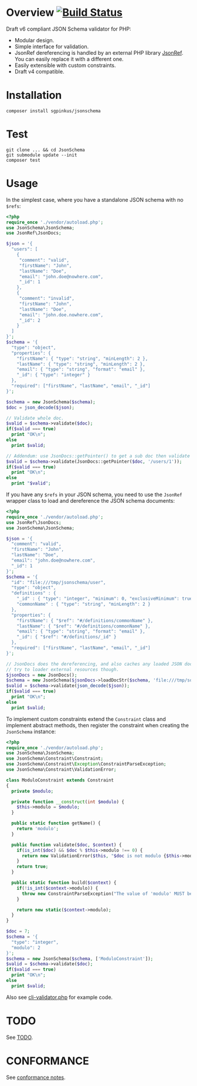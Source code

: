 # Overview [![Build Status](https://api.travis-ci.org/sgpinkus/JsonSchema.png)](https://travis-ci.org/sgpinkus/JsonSchema)
Draft v6 compliant JSON Schema validator for PHP:

  * Modular design.
  * Simple interface for validation.
  * JsonRef dereferencing is handled by an external PHP library [JsonRef](http://jsonref.org). You can easily replace it with a different one.
  * Easily extensible with custom constraints.
  * Draft v4 compatible.

# Installation

    composer install sgpinkus/jsonschema

# Test

    git clone ... && cd JsonSchema
    git submodule update --init
    composer test

# Usage
In the simplest case, where you have a standalone JSON schema with no `$refs`:

```php
<?php
require_once './vendor/autoload.php';
use JsonSchema\JsonSchema;
use JsonRef\JsonDocs;

$json = '{
  "users": [
    {
     "comment": "valid",
     "firstName": "John",
     "lastName": "Doe",
     "email": "john.doe@nowhere.com",
     "_id": 1
    },
    {
     "comment": "invalid",
     "firstName": "John",
     "lastName": "Doe",
     "email": "john.doe.nowhere.com",
     "_id": 2
    }
  ]
}';
$schema = '{
  "type": "object",
  "properties": {
    "firstName": { "type": "string", "minLength": 2 },
    "lastName": { "type": "string", "minLength": 2 },
    "email": { "type": "string", "format": "email" },
    "_id": { "type": "integer" }
  },
  "required": ["firstName", "lastName", "email", "_id"]
}';

$schema = new JsonSchema($schema);
$doc = json_decode($json);

// Validate whole doc.
$valid = $schema->validate($doc);
if($valid === true)
  print "OK\n";
else
  print $valid;

// Addendum: use JsonDocs::getPointer() to get a sub doc then validate it.
$valid = $schema->validate(JsonDocs::getPointer($doc, '/users/1'));
if($valid === true)
  print "OK\n";
else
  print "$valid";
```

If you have any `$refs` in your JSON schema, you need to use the `JsonRef` wrapper class to load and dereference the JSON schema documents:

```php
<?php
require_once './vendor/autoload.php';
use JsonRef\JsonDocs;
use JsonSchema\JsonSchema;

$json = '{
  "comment": "valid",
  "firstName": "John",
  "lastName": "Doe",
  "email": "john.doe@nowhere.com",
  "_id": 1
}';
$schema = '{
  "id": "file:///tmp/jsonschema/user",
  "type": "object",
  "definitions" : {
    "_id" : { "type": "integer", "minimum": 0, "exclusiveMinimum": true },
    "commonName" : { "type": "string", "minLength": 2 }
  },
  "properties": {
    "firstName": { "$ref": "#/definitions/commonName" },
    "lastName": { "$ref": "#/definitions/commonName" },
    "email": { "type": "string", "format": "email" },
    "_id": { "$ref": "#/definitions/_id" }
  },
  "required": ["firstName", "lastName", "email", "_id"]
}';

// JsonDocs does the dereferencing, and also caches any loaded JSON docs. Without a loader it wont
// try to loader external resources though.
$jsonDocs = new JsonDocs();
$schema = new JsonSchema($jsonDocs->loadDocStr($schema, 'file:///tmp/some-unique-fake-uri'));
$valid = $schema->validate(json_decode($json));
if($valid === true)
  print "OK\n";
else
  print $valid;
```

To implement custom constraints extend the `Constraint` class and implement abstract methods, then
register the constraint when creating the `JsonSchema` instance:

```php
<?php
require_once './vendor/autoload.php';
use JsonSchema\JsonSchema;
use JsonSchema\Constraint\Constraint;
use JsonSchema\Constraint\Exception\ConstraintParseException;
use JsonSchema\Constraint\ValidationError;

class ModuloConstraint extends Constraint
{
  private $modulo;

  private function __construct(int $modulo) {
    $this->modulo = $modulo;
  }

  public static function getName() {
    return 'modulo';
  }

  public function validate($doc, $context) {
    if(is_int($doc) && $doc % $this->modulo !== 0) {
      return new ValidationError($this, "$doc is not modulo {$this->modulo}", $context);
    }
    return true;
  }

  public static function build($context) {
    if(!is_int($context->modulo)) {
      throw new ConstraintParseException("The value of 'modulo' MUST be an integer.");
    }

    return new static($context->modulo);
  }
}

$doc = 7;
$schema = '{
  "type": "integer",
  "modulo": 2
}';
$schema = new JsonSchema($schema, ['ModuloConstraint']);
$valid = $schema->validate($doc);
if($valid === true)
  print "OK\n";
else
  print $valid;
```

Also see [cli-validator.php](cli-validator.php) for example code.

# TODO
See [TODO](TODO.md).

# CONFORMANCE
See [conformance notes](CONFORMANCE.md).
